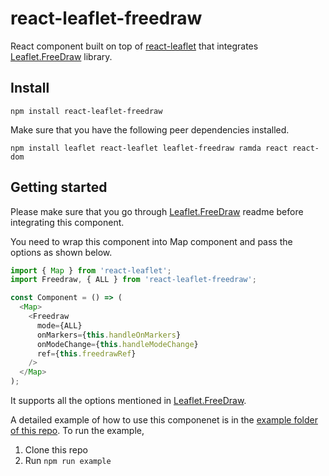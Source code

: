 # react-leaflet-freedraw

React component built on top of [react-leaflet](https://github.com/PaulLeCam/react-leaflet) that integrates [Leaflet.FreeDraw](https://github.com/Wildhoney/Leaflet.FreeDraw) library.

## Install

`npm install react-leaflet-freedraw`

Make sure that you have the following peer dependencies installed.

`npm install leaflet react-leaflet leaflet-freedraw ramda react react-dom`

## Getting started

Please make sure that you go through [Leaflet.FreeDraw](https://github.com/Wildhoney/Leaflet.FreeDraw) readme before integrating this component.

You need to wrap this component into Map component and pass the options as shown below.

```javascript
import { Map } from 'react-leaflet';
import Freedraw, { ALL } from 'react-leaflet-freedraw';

const Component = () => (
  <Map>
    <Freedraw
      mode={ALL}
      onMarkers={this.handleOnMarkers}
      onModeChange={this.handleModeChange}
      ref={this.freedrawRef}
    />
  </Map>
);
```

It supports all the options mentioned in [Leaflet.FreeDraw](https://github.com/Wildhoney/Leaflet.FreeDraw).

A detailed example of how to use this componenet is in the [example folder of this repo](https://github.com/elangobharathi/react-leaflet-freedraw/tree/master/example). To run the example,

1. Clone this repo
2. Run `npm run example`
